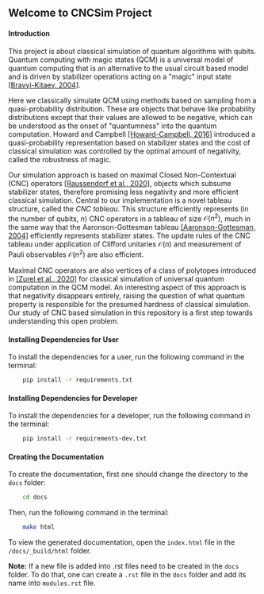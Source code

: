 ## Welcome to CNCSim Project

#### Introduction
This project is about classical simulation of quantum algorithms with qubits. Quantum computing with magic states (QCM) is a universal model of quantum computing that is an alternative to the usual circuit based model and is driven by stabilizer operations acting on a "magic" input state [[Bravyi-Kitaev, 2004]](https://arxiv.org/abs/quant-ph/0403025).


Here we classically simulate QCM using methods based on sampling from a quasi-probability distribution. These are objects that behave like probability distributions except that their values are allowed to be negative, which can be understood as the onset of "quantumness" into the quantum computation. Howard and Campbell [[Howard-Campbell, 2016]](https://arxiv.org/abs/1609.07488) introduced a quasi-probability representation based on stabilizer states and the cost of classical simulation was controlled by the optimal amount of negativity, called the robustness of magic.

Our simulation approach is based on maximal Closed Non-Contextual (CNC) operators [[Raussendorf et al., 2020]](https://arxiv.org/abs/1905.05374), objects which subsume stabilizer states, therefore promising less negativity and more efficient classical simulation. Central to our implementation is a novel tableau structure, called the *CNC tableau*. This structure efficiently represents (in the number of qubits, $n$) CNC operators in a tableau of size $\mathcal{O}(n^2)$, much in the same way that the Aaronson-Gottesman tableau [[Aaronson-Gottesman, 2004]](https://arxiv.org/abs/quant-ph/0406196) efficiently represents stabilizer states. The update rules of the CNC tableau under application of Clifford unitaries $\mathcal{O}(n)$ and measurement of Pauli observables $\mathcal{O}(n^2)$ are also efficient.

Maximal CNC operators are also vertices of a class of polytopes introduced in [[Zurel et al., 2020]](https://arxiv.org/abs/2004.01992) for classical simulation of universal quantum computation in the QCM model. An interesting aspect of this approach is that negativity disappears entirely, raising the question of what quantum property is responsible for the presumed hardness of classical simulation. Our study of CNC based simulation in this repository is a first step towards understanding this open problem.

#### Installing Dependencies for User
To install the dependencies for a user, run the following command in the terminal:
```bash
    pip install -r requirements.txt
```

#### Installing Dependencies for Developer
To install the dependencies for a developer, run the following command in the terminal:
```bash
    pip install -r requirements-dev.txt
```


#### Creating the Documentation
To create the documentation, first one should change the directory to the `docs` folder:
```bash
    cd docs
```
Then, run the following command in the terminal:
```bash
    make html
```

To view the generated documentation, open the `index.html` file in the `/docs/_build/html` folder.

**Note:** If a new file is added into .rst files need to be created in the `docs` folder. To do that, one can create a `.rst` file in the `docs` folder and add its name into `modules.rst` file. 